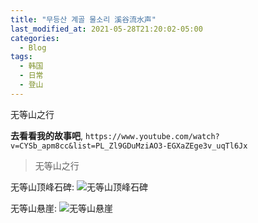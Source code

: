 ```yaml
---
title: "무등산 계골 물소리 溪谷流水声"
last_modified_at: 2021-05-28T21:20:02-05:00
categories:
  - Blog
tags:
  - 韩国
  - 日常
  - 登山
---
```


无等山之行


**去看看我的故事吧**, `https://www.youtube.com/watch?v=CYSb_apm8cc&list=PL_Zl9GDuMziAO3-EGXaZEge3v_uqTl6Jx`

> 无等山之行

无等山顶峰石碑:
![无等山顶峰石碑](https://636643.freep.cn/636643/%E6%97%A0%E7%AD%89%E5%B1%B1%E7%9F%B3%E7%A2%91.jpg)

无等山悬崖:
![无等山悬崖](https://636643.freep.cn/636643/wds%E6%82%AC%E5%B4%96.jpg)
